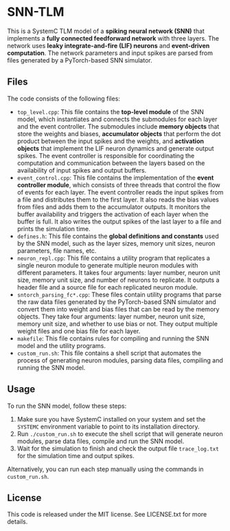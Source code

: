 # SNN-TLM
This is a SystemC TLM model of a **spiking neural network (SNN)** that implements a **fully connected feedforward network** with three layers. The network uses **leaky integrate-and-fire (LIF) neurons** and **event-driven computation**. The network parameters and input spikes are parsed from files generated by a PyTorch-based SNN simulator.

## Files
The code consists of the following files:

- `top_level.cpp`: This file contains the **top-level module** of the SNN model, which instantiates and connects the submodules for each layer and the event controller. The submodules include **memory objects** that store the weights and biases, **accumulator objects** that perform the dot product between the input spikes and the weights, and **activation objects** that implement the LIF neuron dynamics and generate output spikes. The event controller is responsible for coordinating the computation and communication between the layers based on the availability of input spikes and output buffers.
- `event_control.cpp`: This file contains the implementation of the **event controller module**, which consists of three threads that control the flow of events for each layer. The event controller reads the input spikes from a file and distributes them to the first layer. It also reads the bias values from files and adds them to the accumulator outputs. It monitors the buffer availability and triggers the activation of each layer when the buffer is full. It also writes the output spikes of the last layer to a file and prints the simulation time.
- `defines.h`: This file contains the **global definitions and constants** used by the SNN model, such as the layer sizes, memory unit sizes, neuron parameters, file names, etc.
- `neuron_repl.cpp`: This file contains a utility program that replicates a single neuron module to generate multiple neuron modules with different parameters. It takes four arguments: layer number, neuron unit size, memory unit size, and number of neurons to replicate. It outputs a header file and a source file for each replicated neuron module.
- `sntorch_parsing_fc*.cpp`: These files contain utility programs that parse the raw data files generated by the PyTorch-based SNN simulator and convert them into weight and bias files that can be read by the memory objects. They take four arguments: layer number, neuron unit size, memory unit size, and whether to use bias or not. They output multiple weight files and one bias file for each layer.
- `makefile`: This file contains rules for compiling and running the SNN model and the utility programs.
- `custom_run.sh`: This file contains a shell script that automates the process of generating neuron modules, parsing data files, compiling and running the SNN model.

## Usage
To run the SNN model, follow these steps:

1. Make sure you have SystemC installed on your system and set the `SYSTEMC` environment variable to point to its installation directory.
2. Run `./custom_run.sh` to execute the shell script that will generate neuron modules, parse data files, compile and run the SNN model.
3. Wait for the simulation to finish and check the output file `trace_log.txt` for the simulation time and output spikes.

Alternatively, you can run each step manually using the commands in `custom_run.sh`.

## License
This code is released under the MIT license. See LICENSE.txt for more details.

